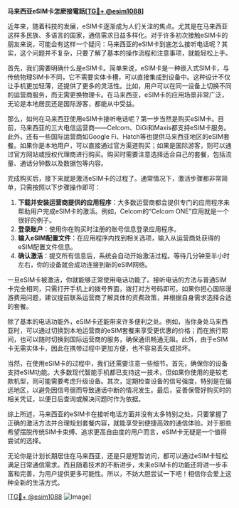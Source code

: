 **马来西亚eSIM卡怎麽接電話[[TG💪+ @esim1088](https://t.me/s/esim1088)]**

近年来，随着科技的发展，eSIM卡逐渐成为人们关注的焦点。尤其是在马来西亚这样多民族、多语言的国家，通信需求日益多样化。对于许多初次接触eSIM卡的朋友来说，可能会有这样一个疑问：马来西亚的eSIM卡到底怎么接听电话呢？其实，这个问题并不复杂，只要了解了基本的操作流程和注意事项，就能轻松上手。

首先，我们需要明确什么是eSIM卡。简单来说，eSIM卡是一种嵌入式SIM卡，与传统物理SIM卡不同，它不需要实体卡槽，可以直接集成到设备中。这种设计不仅让手机更加轻薄，还提供了更多的灵活性。比如，用户可以在同一设备上切换不同的运营商服务，而无需更换物理卡。在马来西亚，eSIM卡的应用场景非常广泛，无论是本地居民还是国际游客，都能从中受益。

那么，如何在马来西亚使用eSIM卡接听电话呢？第一步当然是购买eSIM卡。目前，马来西亚的三大电信运营商——Celcom、DiGi和Maxis都支持eSIM卡服务。此外，还有一些国际运营商如Google Fi、Hatch等也提供马来西亚地区的eSIM套餐。如果你是本地用户，可以直接通过官方渠道购买；如果是国际游客，则可以通过官方网站或授权代理商进行购买。购买时需要注意选择适合自己的套餐，包括流量、通话分钟数以及数据包等内容。

完成购买后，接下来就是激活eSIM卡的过程了。通常情况下，激活步骤都非常简单，只需按照以下步骤操作即可：

1. **下载并安装运营商提供的应用程序**：大多数运营商都会提供专门的应用程序来帮助用户完成eSIM卡的激活。例如，Celcom的“Celcom ONE”应用就是一个很好的例子。
2. **登录账户**：使用你在购买时注册的账号信息登录应用程序。
3. **输入eSIM配置文件**：在应用程序内找到相关选项，输入从运营商处获得的eSIM配置文件信息。
4. **确认激活**：提交所有信息后，系统会自动开始激活过程。等待几分钟至半小时左右，你的设备就会成功连接到新的eSIM网络。

一旦eSIM卡被激活，你就能够正常使用电话功能了。接听电话的方法与普通SIM卡完全相同，只需打开手机上的拨号界面，拨打对方号码即可。如果你担心国际漫游费用问题，建议提前联系运营商了解具体的资费政策，并根据自身需求选择合适的套餐。

除了基本的电话功能外，eSIM卡还能带来许多便利之处。例如，当你身处马来西亚时，可以通过切换到本地运营商的eSIM套餐来享受更优惠的价格；而在旅行期间，也可以随时切换到国际运营商的服务，确保通讯畅通无阻。此外，由于eSIM卡无需实体卡，因此在携带过程中更加方便，也不容易丢失或损坏。

当然，在使用eSIM卡的过程中，我们还需要注意一些细节。首先，确保你的设备支持eSIM功能。大多数现代智能手机都已支持这一技术，但如果你使用的是较老款机型，则可能需要考虑升级设备。其次，定期检查设备的信号强度，特别是在偏远地区，以避免因信号弱而导致通话中断的情况发生。最后，妥善保管好购买时的相关凭证，以便日后查询或解决问题时作为依据。

综上所述，马来西亚的eSIM卡在接听电话方面并没有太多特别之处，只要掌握了正确的激活方法并合理规划套餐内容，就能享受到便捷高效的通信体验。对于那些希望摆脱传统SIM卡束缚、追求更高自由度的用户而言，eSIM卡无疑是一个值得尝试的选择。

无论你是计划长期居住在马来西亚，还是只是短暂访问，都可以通过eSIM卡轻松满足日常通信需求。而且随着技术的不断进步，未来eSIM卡的功能还将进一步丰富和完善，为用户提供更多可能性。所以，不妨大胆尝试一下吧！相信你会爱上这种全新的生活方式。

[[TG💪+ @esim1088](https://t.me/s/esim1088) ![Image](https://i.postimg.cc/4NQfJmqS/Snipaste-2025-05-13-00-14-12.png)]